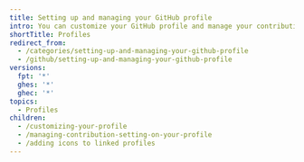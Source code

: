 ```yaml
---
title: Setting up and managing your GitHub profile
intro: You can customize your GitHub profile and manage your contribution graph.
shortTitle: Profiles
redirect_from:
  - /categories/setting-up-and-managing-your-github-profile
  - /github/setting-up-and-managing-your-github-profile
versions:
  fpt: '*'
  ghes: '*'
  ghec: '*'
topics:
  - Profiles
children:
  - /customizing-your-profile
  - /managing-contribution-setting-on-your-profile
  - /adding icons to linked profiles
---
```


